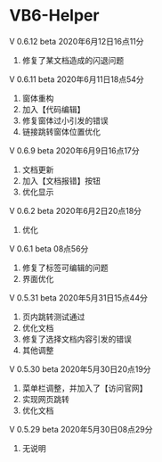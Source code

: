 # VB6-Helper

V 0.6.12 beta 2020年6月12日16点11分
1. 修复了某文档造成的闪退问题

V 0.6.11 beta 2020年6月11日18点54分
1. 窗体重构
2. 加入【代码编辑】
3. 修复窗体过小引发的错误
4. 链接跳转窗体位置优化

V 0.6.9 beta 2020年6月9日16点17分
1. 文档更新
2. 加入【文档报错】按钮
3. 优化显示

V 0.6.2 beta 2020年6月2日20点18分
1. 优化

V 0.6.1 beta 08点56分
1. 修复了标签可编辑的问题
2. 界面优化

V 0.5.31 beta 2020年5月31日15点44分
1. 页内跳转测试通过
2. 优化文档
3. 修复了选择文档内容引发的错误
4. 其他调整

V 0.5.30 beta 2020年5月30日20点19分
1. 菜单栏调整，并加入了【访问官网】
2. 实现网页跳转
3. 优化文档

V 0.5.29 beta 2020年5月30日08点29分
1. 无说明
